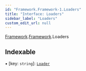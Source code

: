 ```yaml
---
id: "Framework.Framework-1.Loaders"
title: "Interface: Loaders"
sidebar_label: "Loaders"
custom_edit_url: null
---
```


[Framework](../modules/Framework.md).[Framework](../modules/Framework.Framework-1.md).Loaders

## Indexable

▪ [key: `string`]: [`Loader`](Build.Build-1.Loader-1.md)
